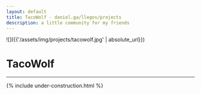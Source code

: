 ```yaml
---
layout: default
title: TacoWolf - daniel.ga/llegos/projects
description: a little community for my friends
---
```


![]({{'/assets/img/projects/tacowolf.jpg' | absolute_url}})
# TacoWolf
---

{% include under-construction.html %}
